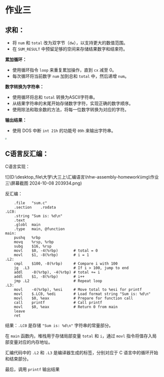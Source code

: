 # 作业三

## 求和：

- 将 `num` 和 `total` 改为双字节（`dw`），以支持更大的数值范围。
- 在 `SUM_RESULT` 中预留足够的空间来存储结果数字和结束符。

**累加循环：**

- 使用循环指令 `loop` 来重复累加操作，直到 `cx` 减至 0。
- 每次循环将当前数字 `num` 加到总和 `total` 中，然后递增 `num`。

**数字转换为字符串：**

- 使用循环将总和 `total` 转换为ASCII字符串。
- 从结果字符串的末尾开始存储数字字符，实现正确的数字顺序。
- 使用除法和取余数的方法，将每一位数字转换为对应的字符。

**输出结果：**

- 使用 DOS 中断 `int 21h` 的功能号 `09h` 来输出字符串。

<img src="D:\desktop_file\大学\大三上\汇编语言\hhw-assembly-homework\img\作业三\屏幕截图 2024-10-08 203259.png" style="zoom: 33%;" />

## C语言反汇编：

C语言实现：

![](D:\desktop_file\大学\大三上\汇编语言\hhw-assembly-homework\img\作业三\屏幕截图 2024-10-08 203934.png)

反汇编：



```
    .file   "sum.c"
    .section    .rodata
.LC0:
    .string "Sum is: %d\n"
    .text
    .globl  main
    .type   main, @function
main:
    pushq   %rbp
    movq    %rsp, %rbp
    subq    $16, %rsp
    movl    $0, -4(%rbp)       # total = 0
    movl    $1, -8(%rbp)       # i = 1
.L2:
    cmpl    $100, -8(%rbp)     # Compare i with 100
    jg  .L3                    # If i > 100, jump to end
    addl    -8(%rbp), -4(%rbp) # total += i
    addl    $1, -8(%rbp)       # i++
    jmp .L2                    # Repeat loop
.L3:
    movl    -4(%rbp), %esi     # Move total to %esi for printf
    movl    $.LC0, %edi        # Load format string "Sum is: %d\n"
    movl    $0, %eax           # Prepare for function call
    call    printf             # Call printf
    movl    $0, %eax           # Return 0 from main
    leave
    ret

```

结果：`.LC0` 是存储 `"Sum is: %d\n"` 字符串的常量部分。

在 `main` 函数内，堆栈用于存储局部变量 `total` 和 `i`，通过 `movl` 指令将值存入局部变量对应的内存地址。

汇编代码中的 `.L2` 和 `.L3` 是编译器生成的标签，分别对应于 C 语言中的循环开始和结束部分。

最后，调用 `printf` 输出结果